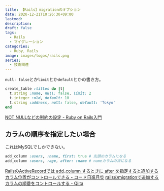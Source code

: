 ```yaml
---
title: 【Rails】migrationのオプション
date: 2020-12-21T10:26:30+09:00
lastmod:
description:
draft: false
tags:
  - Rails
  - マイグレーション
categories:
  - Ruby, Rails
image: images/logos/rails.png
series:
  - 技術関連
---
```


`null: false`とか`limit`とか`default`とかの書き方。

```rb
create_table :titles do |t|
  t.string :name, null: false, limit: 2
  t.integer :old, default: 10
  t.string :address, null: false, default: 'Tokyo'
end
```

[NOT NULLなどの制約の設定 \- Ruby on Rails入門](https://www.javadrive.jp/rails/model/index9.html)


## カラムの順序を指定したい場合

これはMySQLでしかできない。

```rb
add_column :users, :name, first: true # 先頭のカラムになる
add_column :users, :age, after: :name # nameカラムの次になる
```

[RailsのActiveRecordでは add\_column するときに after を指定すると追加するカラム位置がコントロールできる \- コード日進月歩](https://shinkufencer.hateblo.jp/entry/2020/09/01/000000)
[railsのmigrationで追加するカラムの順番をコントロールする \- Qiita](https://qiita.com/akira-hamada/items/91c5589e52e247ba8b8b)
